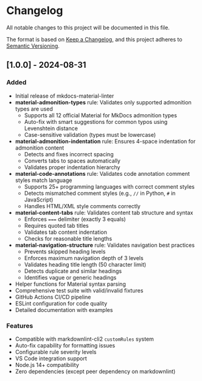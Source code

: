 # Changelog

All notable changes to this project will be documented in this file.

The format is based on [Keep a Changelog](https://keepachangelog.com/en/1.0.0/),
and this project adheres to [Semantic Versioning](https://semver.org/spec/v2.0.0.html).

## [1.0.0] - 2024-08-31

### Added

- Initial release of mkdocs-material-linter
- **material-admonition-types** rule: Validates only supported admonition types are used
  - Supports all 12 official Material for MkDocs admonition types
  - Auto-fix with smart suggestions for common typos using Levenshtein distance
  - Case-sensitive validation (types must be lowercase)
- **material-admonition-indentation** rule: Ensures 4-space indentation for admonition content
  - Detects and fixes incorrect spacing
  - Converts tabs to spaces automatically
  - Validates proper indentation hierarchy
- **material-code-annotations** rule: Validates code annotation comment styles match language
  - Supports 25+ programming languages with correct comment styles
  - Detects mismatched comment styles (e.g., `//` in Python, `#` in JavaScript)
  - Handles HTML/XML style comments correctly
- **material-content-tabs** rule: Validates content tab structure and syntax
  - Enforces `===` delimiter (exactly 3 equals)
  - Requires quoted tab titles
  - Validates tab content indentation
  - Checks for reasonable title lengths
- **material-navigation-structure** rule: Validates navigation best practices
  - Prevents skipped heading levels
  - Enforces maximum navigation depth of 3 levels
  - Validates heading title length (50 character limit)
  - Detects duplicate and similar headings
  - Identifies vague or generic headings
- Helper functions for Material syntax parsing
- Comprehensive test suite with valid/invalid fixtures
- GitHub Actions CI/CD pipeline
- ESLint configuration for code quality
- Detailed documentation with examples

### Features

- Compatible with markdownlint-cli2 `customRules` system
- Auto-fix capability for formatting issues
- Configurable rule severity levels
- VS Code integration support
- Node.js 14+ compatibility
- Zero dependencies (except peer dependency on markdownlint)